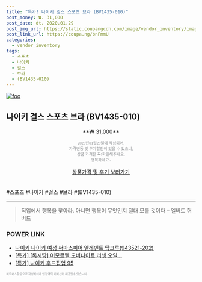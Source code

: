 ```yaml
--- 
title: "특가! 나이키 걸스 스포츠 브라 (BV1435-010)" 
post_money: ₩. 31,000 
post_date: dt. 2020.01.29 
post_img_url: https://static.coupangcdn.com/image/vendor_inventory/images/2019/01/24/16/4/2cf22346-b03f-4cac-b4c1-92611b16a06f.jpg 
post_link_url: https://coupa.ng/bnFmmU 
categories: 
  - vendor_inventory 
tags: 
  - 스포츠 
  - 나이키 
  - 걸스 
  - 브라 
  - (BV1435-010) 
--- 
```

[![foo](https://static.coupangcdn.com/image/vendor_inventory/images/2019/01/24/16/4/2cf22346-b03f-4cac-b4c1-92611b16a06f.jpg)](https://coupa.ng/bnFmmU) 

## 나이키 걸스 스포츠 브라 (BV1435-010) 
<p style="text-align: center;">**₩ 31,000**</p> 
<p style="text-align: center;"><span style="color: #898c8f; font-family: Georgia,Times,serif; font-size: 0.75em;">2020년01월29일에 작성되어, <br>가격변동 및 추가할인이 있을 수 있으니,<br> 상품 가격을 꼭!확인해주세요.<br>행복하세요~</span> 
</p>	 
<div markdown="0" style="text-align: center;"><a href="https://coupa.ng/bnFmmU" class="btn btn--success">상품가격 및 후기 보러가기</a></div> 
<br><br> 
  #스포츠 #나이키 #걸스 #브라 #(BV1435-010) 
<hr> 

> 직업에서 행복을 찾아라. 아니면 행복이 무엇인지 절대 모를 것이다 – 엘버트 허버드 


### POWER LINK

* <a href="https://blog.naver.com/fasyy4321/221786258173" target="_blank">나이키 나이키 여성 써마스피어 엘레멘트 탑크루(943521-202)</a>
* <a href="https://blog.naver.com/sakai111/221786225578" target="_blank">[특가] [록시땅] 이모르뗄 오버나이트 리셋 오일...</a>
* <a href="https://blog.naver.com/sakai111/221786214017" target="_blank">[특가] 나이키 후드집업 95</a>

<span style="color: #898c8f; font-family: Georgia,Times,serif; font-size: 0.55em;">파트너스활동으로 작성자에게 일정액의 커미션이 제공될수 있습니다.</span> 
